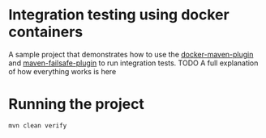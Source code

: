# Integration testing using docker containers
A sample project that demonstrates how to use the [docker-maven-plugin](https://dmp.fabric8.io/) and [maven-failsafe-plugin](https://maven.apache.org/surefire/maven-failsafe-plugin/) to run integration tests.
TODO A full explanation of how everything works is here

# Running the project
```bash
mvn clean verify
```
